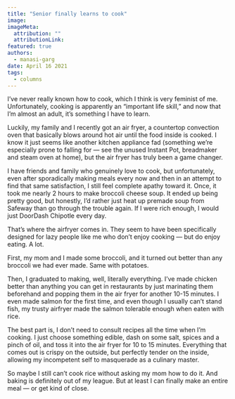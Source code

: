 ```yaml
---
title: "Senior finally learns to cook"
image: 
imageMeta:
  attribution: ""
  attributionLink:
featured: true
authors:
  - manasi-garg
date: April 16 2021
tags:
  - columns
---
```

I’ve never really known how to cook, which I think is very feminist of
me. Unfortunately, cooking is apparently an “important life skill,” and
now that I’m almost an adult, it’s something I have to learn.

Luckily, my family and I recently got an air fryer, a countertop
convection oven that basically blows around hot air until the food
inside is cooked. I know it just seems like another kitchen appliance
fad (something we’re especially prone to falling for — see the unused
Instant Pot, breadmaker and steam oven at home), but the air fryer has
truly been a game changer.

I have friends and family who genuinely love to cook, but unfortunately,
even after sporadically making meals every now and then in an attempt to
find that same satisfaction, I still feel complete apathy toward it.
Once, it took me nearly 2 hours to make broccoli cheese soup. It ended
up being pretty good, but honestly, I’d rather just heat up premade soup
from Safeway than go through the trouble again. If I were rich enough, I
would just DoorDash Chipotle every day.

That’s where the airfryer comes in. They seem to have been specifically
designed for lazy people like me who don’t enjoy cooking — but do enjoy
eating. A lot.

First, my mom and I made some broccoli, and it turned out better than
any broccoli we had ever made. Same with potatoes.

Then, I graduated to making, well, literally everything. I’ve made
chicken better than anything you can get in restaurants by just
marinating them beforehand and popping them in the air fryer for another
10-15 minutes. I even made salmon for the first time, and even though I
usually can’t stand fish, my trusty airfryer made the salmon tolerable
enough when eaten with rice.

The best part is, I don’t need to consult recipes all the time when I’m
cooking. I just choose something edible, dash on some salt, spices and a
pinch of oil, and toss it into the air fryer for 10 to 15 minutes.
Everything that comes out is crispy on the outside, but perfectly tender
on the inside, allowing my incompetent self to masquerade as a culinary
master.

So maybe I still can’t cook rice without asking my mom how to do it. And
baking is definitely out of my league. But at least I can finally make
an entire meal — or get kind of close.

